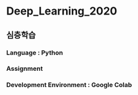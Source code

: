 # Deep_Learning_2020
## 심층학습

### Language : Python
### Assignment
### Development Environment : Google Colab
